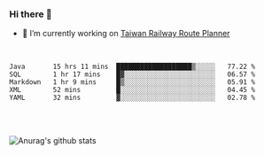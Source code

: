 ### Hi there 👋

- 🔭 I’m currently working on [Taiwan Railway Route Planner](https://github.com/Taiwan-Railway-Route-Planner)

<br/>

<!--START_SECTION:waka-->
```text
Java       15 hrs 11 mins  ███████████████████▒░░░░░   77.22 % 
SQL        1 hr 17 mins    █▓░░░░░░░░░░░░░░░░░░░░░░░   06.57 % 
Markdown   1 hr 9 mins     █▒░░░░░░░░░░░░░░░░░░░░░░░   05.91 % 
XML        52 mins         █░░░░░░░░░░░░░░░░░░░░░░░░   04.45 % 
YAML       32 mins         ▓░░░░░░░░░░░░░░░░░░░░░░░░   02.78 % 
```
<!--END_SECTION:waka-->

<br/>
<br/>

![Anurag's github stats](https://github-readme-stats.vercel.app/api?username=DepickereSven&show_icons=true&theme=tokyonight)



<!--
**DepickereSven/DepickereSven** is a ✨ _special_ ✨ repository because its `README.md` (this file) appears on your GitHub profile.

Here are some ideas to get you started:

- 🔭 I’m currently working on ...
- 🌱 I’m currently learning ...
- 👯 I’m looking to collaborate on ...
- 🤔 I’m looking for help with ...
- 💬 Ask me about ...
- 📫 How to reach me: ...
- 😄 Pronouns: ...
- ⚡ Fun fact: ...
-->

